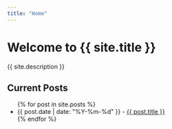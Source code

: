 ```yaml
---
title: "Home"
---
```


# Welcome to {{ site.title }}

{{ site.description }}

## Current Posts

<ul>
{% for post in site.posts %}
  <li>{{ post.date  | date: "%Y-%m-%d" }} - <a href="{{post.url | prepend: site.baseurl }}">{{ post.title }}</a></li>
{% endfor %}
</ul>